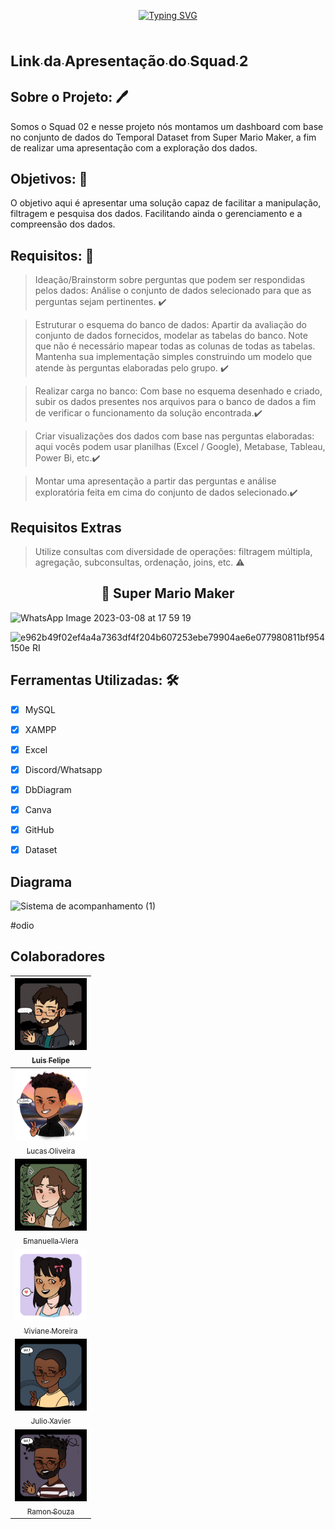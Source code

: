 <p align="center">
<a href="https://git.io/typing-svg"><img src="https://readme-typing-svg.demolab.com?font=Fira+Code&weight=700&size=40&pause=1000&color=FF0202D7&background=0D15C018&center=true&vCenter=true&width=435&lines=Dashboard+Temporal;+Dataset+from+Super;+Mario+Maker!" alt="Typing SVG" /></a>
</P>

 # [<sub> Link da Apresentação do Squad 2</sub>](http://bit.ly/3Fn3B5E) 

## Sobre o Projeto: :pen:

Somos o Squad 02 e nesse projeto nós montamos um dashboard com base no conjunto de dados do Temporal Dataset from Super Mario Maker, a fim de realizar uma
apresentação com a exploração dos dados.

## Objetivos: 🚀
O objetivo aqui é apresentar uma solução capaz de facilitar a manipulação, filtragem e pesquisa dos dados. Facilitando ainda o gerenciamento e a compreensão dos dados.

 ## Requisitos: :book:

> Ideação/Brainstorm sobre perguntas que podem ser respondidas pelos dados: Análise o conjunto de dados selecionado para que as perguntas sejam pertinentes. :heavy_check_mark:

> Estruturar o esquema do banco de dados: Apartir da avaliação do conjunto de dados fornecidos, modelar as tabelas do banco. Note que não é necessário mapear todas as colunas de todas as tabelas. Mantenha sua implementação simples construindo um modelo que atende às perguntas elaboradas pelo grupo. :heavy_check_mark:
 
> Realizar carga no banco: Com base no esquema desenhado e criado, subir os dados presentes nos arquivos para o banco de dados a fim de verificar o funcionamento da solução encontrada.:heavy_check_mark:

> Criar visualizações dos dados com base nas perguntas elaboradas: aqui vocês podem usar planilhas (Excel / Google), Metabase, Tableau, Power Bi, etc.:heavy_check_mark:

> Montar uma apresentação a partir das perguntas e análise exploratória feita em cima do conjunto de dados selecionado.:heavy_check_mark:

 ## Requisitos Extras
 > Utilize consultas com diversidade de operações: filtragem múltipla, agregação, subconsultas, ordenação, joins, etc. :warning:
 


 <h2 align="center">🔗 Super Mario Maker</h2> 
                                                                
       

                                          
![WhatsApp Image 2023-03-08 at 17 59 19](https://user-images.githubusercontent.com/115434062/223848638-2494af0c-e7f0-4c33-be73-577c2f90b4d0.jpeg)

![e962b49f02ef4a4a7363df4f204b607253ebe79904ae6e077980811bf954150e _RI_](https://user-images.githubusercontent.com/115434062/223848950-433265aa-17cc-4c39-a503-603f74afb5b2.jpg)

## Ferramentas Utilizadas: 🛠

- [x] MySQL
- [x] XAMPP
- [x] Excel
- [x] Discord/Whatsapp
- [x] DbDiagram
- [x] Canva
- [x] GitHub
- [x] Dataset


## Diagrama 

![Sistema de acompanhamento (1)](https://user-images.githubusercontent.com/115565161/224810959-cfd41387-e178-414e-bbea-eedc60806326.png)

#odio


## Colaboradores 
    
| [<img src="https://github.com/squad2-devweb/Banco-de-dados/blob/main/imgs_slide/download20230303133012.png" width=115 > <br> <sub> Luis Felipe </sub>](https://github.com/LuisDevLipe) |
| :---: |  
| [<img src="https://github.com/squad2-devweb/Banco-de-dados/blob/main/imgs_slide/Perfil%20Live%202.0.png" width=115 > <br> <sub> Lucas Oliveira </sub>](https://github.com/LzLuscas) |
| [<img src="https://github.com/squad2-devweb/Banco-de-dados/blob/main/imgs_slide/download20230303134614.png" width=115 > <br> <sub> Emanuella Viera </sub>](https://github.com/MBrito0) |
 [<img src="https://github.com/squad2-devweb/Banco-de-dados/blob/main/imgs_slide/download20230303131214.png" width=115 > <br> <sub> Viviane Moreira </sub>](https://github.com/vivianefrts) |
 [<img src="https://github.com/squad2-devweb/Banco-de-dados/blob/main/imgs_slide/download20230303133634.png" width=115 > <br> <sub> Julio Xavier </sub>](https://github.com/Julioxli) |
  [<img src="https://github.com/squad2-devweb/Banco-de-dados/blob/main/imgs_slide/download20230303134122.png" width=115 > <br> <sub> Ramon Souza </sub>](https://github.com/ramonsolfer) |


